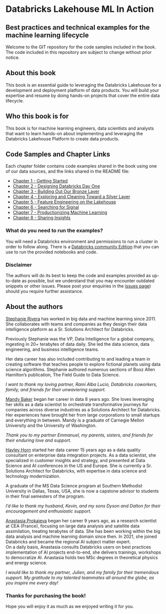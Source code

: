 # Databricks Lakehouse ML In Action
## Best practices and technical examples for the machine learning lifecycle 

Welcome to the GIT repository for the code samples included in the book. The code included in this repository are subject to change without prior notice.


## About this book

This book is an essential guide to leveraging the Databricks Lakehouse for a development and deployment platform of data products. You will build your expertise and resume by doing hands-on projects that cover the entire data lifecycle. 

## Who this book is for

This book is for machine learning engineers, data scientists and analysts that want to learn hands-on about implementing and leveraging the Databricks Lakehouse Platform to create data products.

## Code Samples and Chapter Links

Each chapter folder contains code examples shared in the book using one of our data sources, and the links shared in the README file:

* [Chapter 1 - Getting Started](https://github.com/PacktPublishing/Databricks-Lakehouse-ML-In-Action/tree/main/Chapter_1_Getting_Started)
* [Chapter 2 - Designing Databricks Day One](https://github.com/PacktPublishing/Databricks-Lakehouse-ML-In-Action/tree/main/Chapter_2_Setting_up)
* [Chapter 3 - Building Out Our Bronze Layer](https://github.com/PacktPublishing/Databricks-Lakehouse-ML-In-Action/tree/main/Chapter_3_Building_the_bronze_layer)
* [Chapter 4 - Exploring and Cleaning Toward a Silver Layer](https://github.com/PacktPublishing/Databricks-Lakehouse-ML-In-Action/tree/main/Chapter_4_Cleaning_and_exploring)
* [Chapter 5 - Feature Engineering on the Lakehouse](https://github.com/PacktPublishing/Databricks-Lakehouse-ML-In-Action/tree/main/Chapter_5_Feature_engineering)
* [Chapter 6 - Searching for Signal](https://github.com/PacktPublishing/Databricks-Lakehouse-ML-In-Action/tree/main/Chapter_6_Searching_for_signal)
* [Chapter 7 - Productionizing Machine Learning](https://github.com/PacktPublishing/Databricks-Lakehouse-ML-In-Action/tree/main/Chapter_7_Production)
* [Chapter 8 - Sharing Insights](https://github.com/PacktPublishing/Databricks-Lakehouse-ML-In-Action/tree/main/Chapter_8_Sharing_Insights) 

### What do you need to run the examples?

You will need a Databricks environment and permissions to run a cluster in order to follow along. There is a [Databricks community Edition](https://docs.databricks.com/en/getting-started/community-edition.html) that you can use to run the provided notebooks and code.


### Disclaimer

The authors will do its best to keep the code and examples provided as up-to-date as possible, but we understand that you may encounter outdated snippets or other issues. Please post your enquiries in the [issues page](https://github.com/PacktPublishing/Databricks-Lakehouse-ML-In-Action/issues)) should you require further assistance.

## About the authors

[Stephanie Rivera](https://www.linkedin.com/in/stephanieamrivera/) has worked in big data and machine learning since 2011. She collaborates with teams and companies as they design their data intelligence platform as a Sr. Solutions Architect for Databricks.

Previously Stephanie was the VP, Data Intelligence for a global company, ingesting in 20+ terabytes of data daily. She led the data science, data engineering, and business intelligence teams.

Her data career has also included contributing to and leading a team in creating software that teaches people to explore fictional planets using data science algorithms. Stephanie authored numerous sections of Booz Allen Hamilton’s publication, The Field Guide to Data Science.

<i>I want to thank my loving partner, Rami Alba Lucio, Databricks coworkers, family, and friends for their unwaviering support.</i>

[Mandy Baker](https://www.linkedin.com/in/amanda-baker-2b089831/) began her career in data 8 years ago. She loves leveraging her skills as a data scientist to orchestrate transformative journeys for companies across diverse industries as a Solutions Architect for Databricks. Her experiences have brought her from large corporations to small startups and everything in between. Mandy is a graduate of Carnegie Mellon University and the University of Washington.  

<i>Thank you to my partner Emmanuel, my parents, sisters, and friends for their enduring love and support. </i>

[Hayley Horn](https://www.linkedin.com/in/hayleyhorn/) started her data career 15 years ago as a data quality consultant on enterprise data integration projects. As a data scientist, she specialized in customer insights and strategy, and presented at Data Science and AI conferences in the US and Europe. She is currently a Sr. Solutions Architect for Databricks, with expertise in data science and technology modernization. 

A graduate of the MS Data Science program at Southern Methodist University in Dallas, Texas, USA, she is now a capstone advisor to students in their final semesters of the program.  

<i>I’d like to thank my husband, Kevin, and my sons Dyson and Dalton for their encouragement and enthusiastic support.</i>  

[Anastasia Prokaieva](https://www.linkedin.com/in/anastasiia-prokaieva/) began her career 9 years ago, as a research scientist at CEA (France), focusing on large data analysis and satellite data assimilation, treating terabytes of data. She has been working within the big data analysis and machine learning domain since then. In 2021, she joined Databricks and became the regional AI subject matter expert. <br>
On a daily basis, Anastasia consults Databricks users on best practices implementation of AI projects end-to-end, she delivers trainings, workshops to democratize AI. Anastasia holds two MSc degrees in theoretical physics and energy science.

<i>I would like to thank my partner, Julien, and my family for their tremendous support. My gratitude to my talented teammates all around the globe, as you inspire me every day!</i>


### Thanks for purchasing the book!

Hope you will enjoy it as much as we enjoyed writing it for you.
